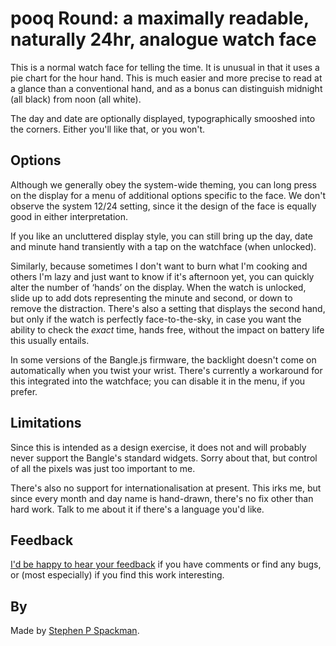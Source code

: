 # pooq Round: a maximally readable, naturally 24hr, analogue watch face

This is a normal watch face for telling the time.
It is unusual in that it uses a pie chart for the hour hand. This is much easier and
more precise to read at a glance than a conventional hand, and as a bonus can distinguish
midnight (all black) from noon (all white).

The day and date are optionally displayed, typographically smooshed into the corners.
Either you'll like that, or you won't.

## Options

Although we generally obey the system-wide theming, you can long press on the display for a menu of additional options specific to the face.
We don't observe the system 12/24 setting, since it the design of the face is equally good in either interpretation.

If you like an uncluttered display style, you can still bring up the day, date and minute hand transiently with a tap on the watchface (when unlocked).

Similarly, because sometimes I don't want to burn what I'm cooking and others I'm lazy and just want to know if it's afternoon yet,
you can quickly alter the number of ‘hands’ on the display. When the watch is unlocked, slide up to add dots representing the minute and second,
or down to remove the distraction. There's also a setting that displays the second hand, but only if the watch is perfectly face-to-the-sky,
in case you want the ability to check the _exact_ time, hands free, without the impact on battery life this usually entails.

In some versions of the Bangle.js firmware, the backlight doesn't come on automatically when you twist your wrist. There's currently a workaround 
for this integrated into the watchface; you can disable it in the menu, if you prefer.

## Limitations

Since this is intended as a design exercise, it does not and will probably never support the Bangle's standard widgets.
Sorry about that, but control of all the pixels was just too important to me.

There's also no support for internationalisation at present. This irks me, but since every month and day name is hand-drawn, 
there's no fix other than hard work. Talk to me about it if there's a language you'd like.

## Feedback

[I'd be happy to hear your feedback](https://www.github.com/stephenPspackman) if you have comments or find any bugs, or (most especially)
if you find this work interesting.

## By

Made by [Stephen P Spackman](https://www.github.com/stephenPspackman).
